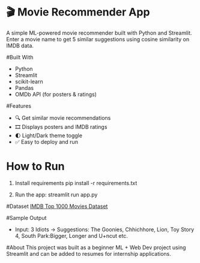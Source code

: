 # 🎬 Movie Recommender App

A simple ML-powered movie recommender built with Python and Streamlit.  
Enter a movie name to get 5 similar suggestions using cosine similarity on IMDB data.

#Built With
- Python
- Streamlit
- scikit-learn
- Pandas
- OMDb API (for posters & ratings)

#Features
- 🔍 Get similar movie recommendations
- 🎞 Displays posters and IMDB ratings
- 🌓 Light/Dark theme toggle
- ✅ Easy to deploy and run

# How to Run

1. Install requirements
   pip install -r requirements.txt

2. Run the app:
streamlit run app.py

#Dataset
[IMDB Top 1000 Movies Dataset](https://www.kaggle.com/datasets/harshitshankhdhar/imdb-dataset-of-top-1000-movies-and-tv-shows)

#Sample Output
- Input: 3 Idiots → Suggestions: The Goonies, Chhichhore, Lion, Toy Story 4, South Park:Bigger, Longer and U+ncut etc.

#About
This project was built as a beginner ML + Web Dev project using Streamlit and can be added to resumes for internship applications.
